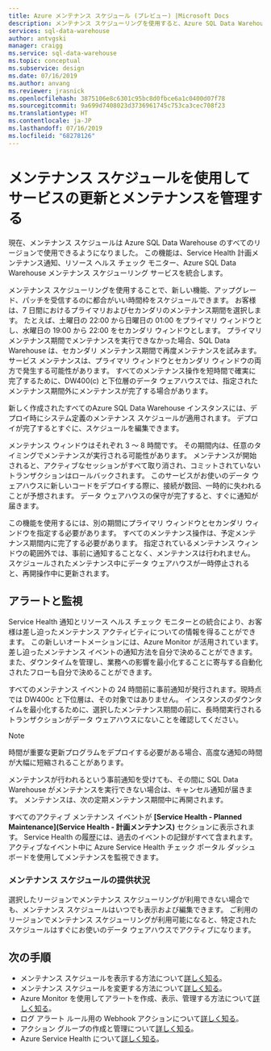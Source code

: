 ```yaml
---
title: Azure メンテナンス スケジュール (プレビュー) |Microsoft Docs
description: メンテナンス スケジューリングを使用すると、Azure SQL Data Warehouse サービスで新機能のロールアウト、アップグレード、パッチを行うために必要な予定メンテナンス イベントを計画することができます。
services: sql-data-warehouse
author: antvgski
manager: craigg
ms.service: sql-data-warehouse
ms.topic: conceptual
ms.subservice: design
ms.date: 07/16/2019
ms.author: anvang
ms.reviewer: jrasnick
ms.openlocfilehash: 3875106e8c6301c95bc8d0fbce6a1c0400d07f78
ms.sourcegitcommit: 9a699d7408023d3736961745c753ca3cec708f23
ms.translationtype: HT
ms.contentlocale: ja-JP
ms.lasthandoff: 07/16/2019
ms.locfileid: "68278126"
---
```

# <a name="use-maintenance-schedules-to-manage-service-updates-and-maintenance"></a>メンテナンス スケジュールを使用してサービスの更新とメンテナンスを管理する

現在、メンテナンス スケジュールは Azure SQL Data Warehouse のすべてのリージョンで使用できるようになりました。 この機能は、Service Health 計画メンテナンス通知、リソース ヘルス チェック モニター、Azure SQL Data Warehouse メンテナンス スケジューリング サービスを統合します。

メンテナンス スケジューリングを使用することで、新しい機能、アップグレード、パッチを受信するのに都合がいい時間枠をスケジュールできます。 お客様は、7 日間におけるプライマリおよびセカンダリのメンテナンス期間を選択します。 たとえば、土曜日の 22:00 から日曜日の 01:00 をプライマリ ウィンドウとし、水曜日の 19:00 から 22:00 をセカンダリ ウィンドウとします。 プライマリ メンテナンス期間でメンテナンスを実行できなかった場合、SQL Data Warehouse は、セカンダリ メンテナンス期間で再度メンテナンスを試みます。 サービス メンテナンスは、プライマリ ウィンドウとセカンダリ ウィンドウの両方で発生する可能性があります。 すべてのメンテナンス操作を短時間で確実に完了するために、DW400(c) と下位層のデータ ウェアハウスでは、指定されたメンテナンス期間外にメンテナンスが完了する場合があります。

新しく作成されたすべてのAzure SQL Data Warehouse インスタンスには、デプロイ時にシステム定義のメンテナンス スケジュールが適用されます。 デプロイが完了するとすぐに、スケジュールを編集できます。

メンテナンス ウィンドウはそれぞれ 3 ～ 8 時間です。 その期間内は、任意のタイミングでメンテナンスが実行される可能性があります。 メンテナンスが開始されると、アクティブなセッションがすべて取り消され、コミットされていないトランザクションはロールバックされます。 このサービスがお使いのデータ ウェアハウスに新しいコードをデプロイする際に、接続が数回、一時的に失われることが予想されます。 データ ウェアハウスの保守が完了すると、すぐに通知が届きます。

この機能を使用するには、別の期間にプライマリ ウィンドウとセカンダリ ウィンドウを指定する必要があります。 すべてのメンテナンス操作は、予定メンテナンス期間内に完了する必要があります。 指定されているメンテナンス ウィンドウの範囲外では、事前に通知することなく、メンテナンスは行われません。 スケジュールされたメンテナンス中にデータ ウェアハウスが一時停止されると、再開操作中に更新されます。  

## <a name="alerts-and-monitoring"></a>アラートと監視

Service Health 通知とリソース ヘルス チェック モニターとの統合により、お客様は差し迫ったメンテナンス アクティビティについての情報を得ることができます。 この新しいオートメーションには、Azure Monitor が活用されています。 差し迫ったメンテナンス イベントの通知方法を自分で決めることができます。 また、ダウンタイムを管理し、業務への影響を最小化することに寄与する自動化されたフローも自分で決めることができます。

すべてのメンテナンス イベントの 24 時間前に事前通知が発行されます。現時点では DW400c と下位層は、その対象ではありません。 インスタンスのダウンタイムを最小化するために、選択したメンテナンス期間の前に、長時間実行されるトランザクションがデータ ウェアハウスにないことを確認してください。

> [!NOTE]
> 時間が重要な更新プログラムをデプロイする必要がある場合、高度な通知の時間が大幅に短縮されることがあります。

メンテナンスが行われるという事前通知を受けても、その間に SQL Data Warehouse がメンテナンスを実行できない場合は、キャンセル通知が届きます。 メンテナンスは、次の定期メンテナンス期間中に再開されます。

すべてのアクティブ メンテナンス イベントが **[Service Health - Planned Maintenance]\(Service Health - 計画メンテナンス\)** セクションに表示されます。 Service Health の履歴には、過去のイベントの記録がすべて含まれます。 アクティブなイベント中に Azure Service Health チェック ポータル ダッシュボードを使用してメンテナンスを監視できます。

### <a name="maintenance-schedule-availability"></a>メンテナンス スケジュールの提供状況

選択したリージョンでメンテナンス スケジューリングが利用できない場合でも、メンテナンス スケジュールはいつでも表示および編集できます。 ご利用のリージョンでメンテナンス スケジューリングが利用可能になると、特定されたスケジュールはすぐにお使いのデータ ウェアハウスでアクティブになります。

## <a name="next-steps"></a>次の手順

- メンテナンス スケジュールを表示する方法について[詳しく知る](viewing-maintenance-schedule.md)。
- メンテナンス スケジュールを変更する方法について[詳しく知る](changing-maintenance-schedule.md)。
- Azure Monitor を使用してアラートを作成、表示、管理する方法について[詳しく知る](https://docs.microsoft.com/azure/monitoring-and-diagnostics/monitor-alerts-unified-usage)。
- ログ アラート ルール用の Webhook アクションについて[詳しく知る](https://docs.microsoft.com/azure/monitoring-and-diagnostics/monitor-alerts-unified-log-webhook)。
- アクション グループの作成と管理について[詳しく知る](https://docs.microsoft.com/azure/monitoring-and-diagnostics/monitoring-action-groups)。
- Azure Service Health について[詳しく知る](https://docs.microsoft.com/azure/service-health/service-health-overview)。
